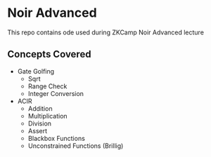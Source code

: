 # Noir Advanced

This repo contains  ode used during ZKCamp Noir Advanced lecture 

## Concepts Covered

- Gate Golfing
    - Sqrt
    - Range Check
    - Integer Conversion
- ACIR
    - Addition
    - Multiplication
    - Division
    - Assert
    - Blackbox Functions
    - Unconstrained Functions (Brillig)